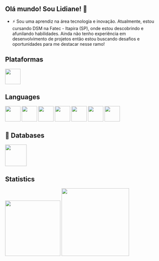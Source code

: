 ## Olá mundo! Sou Lidiane! 👋

- ⚡ Sou uma aprendiz na área tecnologia e inovação. Atualmente, estou cursando DSM na Fatec - Itapira (SP), onde estou descobrindo e afunilando habilidades. Ainda não tenho experiência em desenvolvimento de projetos então estou buscando desafios e oportunidades para me destacar nesse ramo!

## Plataformas
<div>
<img width=50 height=50 src="https://cdn.jsdelivr.net/gh/devicons/devicon@latest/icons/vscode/vscode-original-wordmark.svg" />
</div>

## Languages
<div>
<img width=50 height=50 src="https://cdn.jsdelivr.net/gh/devicons/devicon@latest/icons/python/python-original.svg" />
<img width=50 height=50 src="https://cdn.jsdelivr.net/gh/devicons/devicon@latest/icons/java/java-original.svg" />
<img width=50 height=50 src="https://cdn.jsdelivr.net/gh/devicons/devicon@latest/icons/javascript/javascript-original.svg" />
<img width=50 height=50 src="https://cdn.jsdelivr.net/gh/devicons/devicon@latest/icons/php/php-original.svg" />
<img width=50 height=50 src="https://cdn.jsdelivr.net/gh/devicons/devicon@latest/icons/html5/html5-original.svg" />
<img width=50 height=50 src="https://cdn.jsdelivr.net/gh/devicons/devicon@latest/icons/css3/css3-original.svg" />
<img width=50 height=50 src="https://cdn.jsdelivr.net/gh/devicons/devicon@latest/icons/c/c-original.svg" />
 </div>                                                       


## 💾 Databases
<div>
<img width=70 height=70 src="https://cdn.jsdelivr.net/gh/devicons/devicon@latest/icons/mysql/mysql-original-wordmark.svg" />
</div>

## Statistics
<div>
<img height=180em src="https://github-readme-stats.vercel.app/api?username=lims31&show_icons=true&theme=shadow_red&count_private=true&include_all_commits=true">
<img width=220em src="https://github-readme-stats.vercel.app/api/top-langs/?username=lims31&layout=pie&theme=shadow_red&langs_count=10&size_weight=180">
</div>




